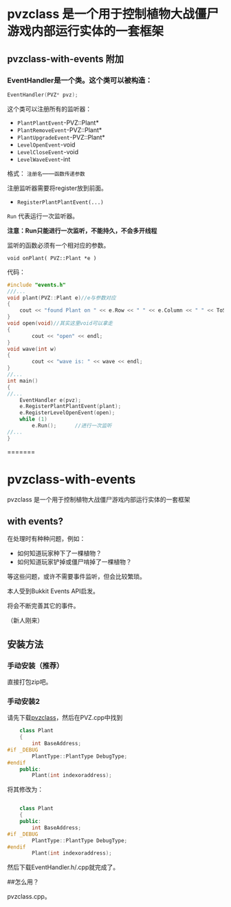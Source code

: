 # pvzclass 是一个用于控制植物大战僵尸游戏内部运行实体的一套框架

## pvzclass-with-events 附加

### EventHandler是一个类。这个类可以被构造：

```cpp
EventHandler(PVZ* pvz);
```

这个类可以注册所有的监听器：

+ `PlantPlantEvent`-PVZ::Plant*
+ `PlantRemoveEvent`-PVZ::Plant*
+ `PlantUpgradeEvent`-PVZ::Plant*
+ `LevelOpenEvent`-void
+ `LevelCloseEvent`-void
+ `LevelWaveEvent`-int

格式：
`注册名`——`函数传递参数`

注册监听器需要将register放到前面。

+ `RegisterPlantPlantEvent(...)`

`Run` 代表运行一次监听器。

**注意：Run只能进行一次监听，不能持久，不会多开线程**

监听的函数必须有一个相对应的参数。

`void onPlant( PVZ::Plant *e )`

代码：

```cpp
#include "events.h"
///...
void plant(PVZ::Plant e)//e与参数对应
{
	cout << "found Plant on " << e.Row << " " << e.Column << " " << ToString(e.Type) << endl;
}
void open(void)//其实这里void可以拿走
{
        cout << "open" << endl;
}
void wave(int w)
{
        cout << "wave is: " << wave << endl;
}
//...
int main()
{
//...
	EventHandler e(pvz);
	e.RegisterPlantPlantEvent(plant);
	e.RegisterLevelOpenEvent(open);
	while (1)
		e.Run();      //进行一次监听
//...
}
```
=======
# pvzclass-with-events
pvzclass 是一个用于控制植物大战僵尸游戏内部运行实体的一套框架

## with events?

在处理时有种种问题，例如：

+ 如何知道玩家种下了一棵植物？
+ 如何知道玩家铲掉或僵尸啃掉了一棵植物？

等这些问题，或许不需要事件监听，但会比较繁琐。

本人受到Bukkit Events API启发。

将会不断完善其它的事件。

（新人刚来）

## 安装方法

### 手动安装（推荐）

直接打包zip吧。

### 手动安装2

请先下载[pvzclass](https://github.com/Lazuplis-Mei/pvzclass)，然后在PVZ.cpp中找到

```cpp
	class Plant
	{
		int BaseAddress;
#if _DEBUG
		PlantType::PlantType DebugType;
#endif
	public:
		Plant(int indexoraddress);
```

将其修改为：

```cpp

	class Plant
	{
	public:
		int BaseAddress;
#if _DEBUG
		PlantType::PlantType DebugType;
#endif
		Plant(int indexoraddress);
```
然后下载EventHandler.h/.cpp就完成了。

##怎么用？

pvzclass.cpp。

